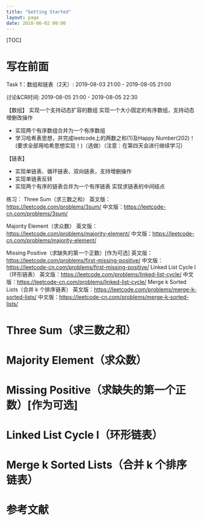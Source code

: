 ```yaml
---
title: "Getting Started"
layout: page
date: 2018-06-02 00:00
---
```

[TOC]

# 写在前面
Task 1：数组和链表（2天）: 2019-08-03 21:00 - 2019-08-05 21:00

讨论&CR时间: 2019-08-05 21:00 - 2019-08-05 22:30

 【数组】 实现一个支持动态扩容的数组
实现一个大小固定的有序数组，支持动态增删改操作
- 实现两个有序数组合并为一个有序数组
- 学习哈希表思想，并完成leetcode上的两数之和(1)及Happy Number(202)！(要求全部用哈希思想实现！)（选做）（注意：在第四天会进行继续学习）

【链表】
- 实现单链表、循环链表、双向链表，支持增删操作
- 实现单链表反转
- 实现两个有序的链表合并为一个有序链表
实现求链表的中间结点

练习：
 Three Sum（求三数之和）
英文版：https://leetcode.com/problems/3sum/
中文版：https://leetcode-cn.com/problems/3sum/

Majority Element（求众数）
英文版：https://leetcode.com/problems/majority-element/
中文版：https://leetcode-cn.com/problems/majority-element/

Missing Positive（求缺失的第一个正数）[作为可选]
英文版：https://leetcode.com/problems/first-missing-positive/
中文版：https://leetcode-cn.com/problems/first-missing-positive/
Linked List Cycle I（环形链表）
英文版：https://leetcode.com/problems/linked-list-cycle/
中文版：https://leetcode-cn.com/problems/linked-list-cycle/
Merge k Sorted Lists（合并 k 个排序链表）
英文版：https://leetcode.com/problems/merge-k-sorted-lists/
中文版：https://leetcode-cn.com/problems/merge-k-sorted-lists/

#  Three Sum（求三数之和）

# Majority Element（求众数）

# Missing Positive（求缺失的第一个正数）[作为可选]

# Linked List Cycle I（环形链表）

# Merge k Sorted Lists（合并 k 个排序链表）


# 参考文献